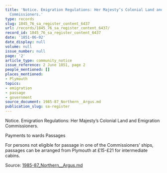 ```yaml
---
title: 'Notice. Emigration Regulations: Her Majesty’s Colonial Land and Emigration
  Commissioners.'
type: records
slug: 1845_76_sa_register_content_6437
url: /records/1845_76_sa_register_content_6437/
record_id: 1845_76_sa_register_content_6437
date: '1851-06-02'
date_display: null
volume: null
issue_number: null
page: '2'
article_type: community_notice
issue_reference: 2 June 1851, page 2
people_mentioned: []
places_mentioned:
- Plymouth
topics:
- emigration
- passage
- government
source_document: 1985-87_Northern__Argus.md
publication_slug: sa-register
---
```


Notice. Emigration Regulations: Her Majesty’s Colonial Land and Emigration Commissioners.

Payments to wards Passages

For persons not eligible for passage in one of the Commissioners’ ships, passages can be arranged from Plymouth at £15-£21 for intermediate cabins.

Source: [1985-87_Northern__Argus.md](/downloads/markdown/1985-87_Northern__Argus.md)
